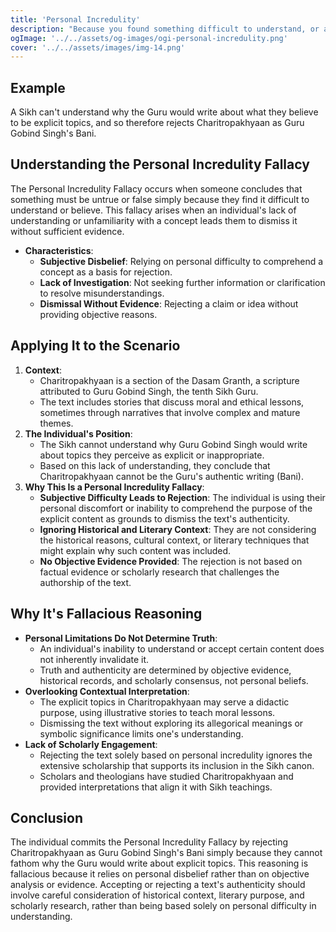 ```yaml
---
title: 'Personal Incredulity'
description: "Because you found something difficult to understand, or are unaware of how it works, you made out like it's probably not true."
ogImage: '../../assets/og-images/ogi-personal-incredulity.png'
cover: '../../assets/images/img-14.png'
---
```


## Example

A Sikh can't understand why the Guru would write about what they believe to be explicit topics, and so therefore rejects Charitropakhyaan as Guru Gobind Singh's Bani.



## Understanding the Personal Incredulity Fallacy

The Personal Incredulity Fallacy occurs when someone concludes that something must be untrue or false simply because they find it difficult to understand or believe. This fallacy arises when an individual's lack of understanding or unfamiliarity with a concept leads them to dismiss it without sufficient evidence.

* **Characteristics**:
  * **Subjective Disbelief**: Relying on personal difficulty to comprehend a concept as a basis for rejection.
  * **Lack of Investigation**: Not seeking further information or clarification to resolve misunderstandings.
  * **Dismissal Without Evidence**: Rejecting a claim or idea without providing objective reasons.


## Applying It to the Scenario

1. **Context**:
    * Charitropakhyaan is a section of the Dasam Granth, a scripture attributed to Guru Gobind Singh, the tenth Sikh Guru.
    * The text includes stories that discuss moral and ethical lessons, sometimes through narratives that involve complex and mature themes.
2. **The Individual's Position**:
    * The Sikh cannot understand why Guru Gobind Singh would write about topics they perceive as explicit or inappropriate.
    * Based on this lack of understanding, they conclude that Charitropakhyaan cannot be the Guru's authentic writing (Bani).
3. **Why This Is a Personal Incredulity Fallacy**:
    * **Subjective Difficulty Leads to Rejection**: The individual is using their personal discomfort or inability to comprehend the purpose of the explicit content as grounds to dismiss the text's authenticity.
    * **Ignoring Historical and Literary Context**: They are not considering the historical reasons, cultural context, or literary techniques that might explain why such content was included.
    * **No Objective Evidence Provided**: The rejection is not based on factual evidence or scholarly research that challenges the authorship of the text.


## Why It's Fallacious Reasoning

* **Personal Limitations Do Not Determine Truth**:
  * An individual's inability to understand or accept certain content does not inherently invalidate it.
  * Truth and authenticity are determined by objective evidence, historical records, and scholarly consensus, not personal beliefs.
* **Overlooking Contextual Interpretation**:
  * The explicit topics in Charitropakhyaan may serve a didactic purpose, using illustrative stories to teach moral lessons.
  * Dismissing the text without exploring its allegorical meanings or symbolic significance limits one's understanding.
* **Lack of Scholarly Engagement**:
  * Rejecting the text solely based on personal incredulity ignores the extensive scholarship that supports its inclusion in the Sikh canon.
  * Scholars and theologians have studied Charitropakhyaan and provided interpretations that align it with Sikh teachings.


## Conclusion

The individual commits the Personal Incredulity Fallacy by rejecting Charitropakhyaan as Guru Gobind Singh's Bani simply because they cannot fathom why the Guru would write about explicit topics. This reasoning is fallacious because it relies on personal disbelief rather than on objective analysis or evidence. Accepting or rejecting a text's authenticity should involve careful consideration of historical context, literary purpose, and scholarly research, rather than being based solely on personal difficulty in understanding.
